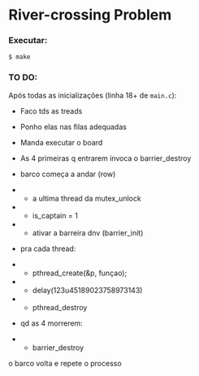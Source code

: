 # River-crossing Problem

### Executar:
```
$ make
```

### TO DO:

Após todas as inicializações (linha 18+ de `main.c`):

* Faco tds as treads
* Ponho elas nas filas adequadas
* Manda executar o board
* As 4 primeiras q entrarem invoca o barrier_destroy
* barco começa a andar (row)
* * a ultima thread da mutex_unlock
* * is_captain = 1
* * ativar a barreira dnv (barrier_init)

* pra cada thread:
* * pthread_create(&p, funçao);
* * delay(123u45189023758973143)
* * pthread_destroy
    
* qd as 4 morrerem:
* * barrier_destroy

o barco volta e repete o processo